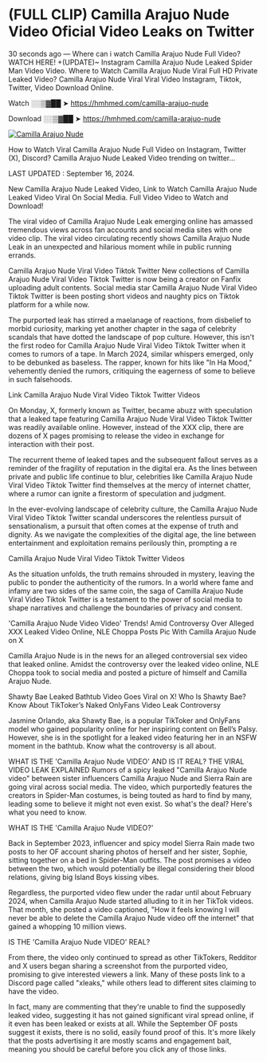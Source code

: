# (FULL CLIP) Camilla Arajuo Nude Video Oficial Video Leaks on Twitter

30 seconds ago — Where can i watch Camilla Arajuo Nude Full Video? WATCH HERE! +(UPDATE)~ Instagram Camilla Arajuo Nude Leaked Spider Man Video Video. Where to Watch Camilla Arajuo Nude Viral Full HD Private Leaked Video? Camilla Arajuo Nude Viral Viral Video Instagram, Tiktok, Twitter, Video Download Online.

Watch ░░▒▓██ ➤ https://hmhmed.com/camilla-arajuo-nude

Download ░░▒▓██ ➤ https://hmhmed.com/camilla-arajuo-nude

[![Camilla Arajuo Nude](https://i.imgur.com/dJHk4Zq.gif)](https://hmhmed.com/camilla-arajuo-nude)

How to Watch Viral Camilla Arajuo Nude Full Video on Instagram, Twitter (X), Discord? Camilla Arajuo Nude Leaked Video trending on twitter...

LAST UPDATED : September 16, 2024.

New Camilla Arajuo Nude Leaked Video, Link to Watch Camilla Arajuo Nude Leaked Video Viral On Social Media. Full Video Video to Watch and Download!

The viral video of Camilla Arajuo Nude Leak emerging online has amassed tremendous views across fan accounts and social media sites with one video clip. The viral video circulating recently shows Camilla Arajuo Nude Leak in an unexpected and hilarious moment while in public running errands.

Camilla Arajuo Nude Viral Video Tiktok Twitter New collections of Camilla Arajuo Nude Viral Video Tiktok Twitter is now being a creator on Fanfix uploading adult contents. Social media star Camilla Arajuo Nude Viral Video Tiktok Twitter is been posting short videos and naughty pics on Tiktok platform for a while now.

The purported leak has stirred a maelanage of reactions, from disbelief to morbid curiosity, marking yet another chapter in the saga of celebrity scandals that have dotted the landscape of pop culture. However, this isn't the first rodeo for Camilla Arajuo Nude Viral Video Tiktok Twitter when it comes to rumors of a tape. In March 2024, similar whispers emerged, only to be debunked as baseless. The rapper, known for hits like "In Ha Mood," vehemently denied the rumors, critiquing the eagerness of some to believe in such falsehoods.

Link Camilla Arajuo Nude Viral Video Tiktok Twitter Videos

On Monday, X, formerly known as Twitter, became abuzz with speculation that a leaked tape featuring Camilla Arajuo Nude Viral Video Tiktok Twitter was readily available online. However, instead of the XXX clip, there are dozens of X pages promising to release the video in exchange for interaction with their post.

The recurrent theme of leaked tapes and the subsequent fallout serves as a reminder of the fragility of reputation in the digital era. As the lines between private and public life continue to blur, celebrities like Camilla Arajuo Nude Viral Video Tiktok Twitter find themselves at the mercy of internet chatter, where a rumor can ignite a firestorm of speculation and judgment.

In the ever-evolving landscape of celebrity culture, the Camilla Arajuo Nude Viral Video Tiktok Twitter scandal underscores the relentless pursuit of sensationalism, a pursuit that often comes at the expense of truth and dignity. As we navigate the complexities of the digital age, the line between entertainment and exploitation remains perilously thin, prompting a re

Camilla Arajuo Nude Viral Video Tiktok Twitter Videos

As the situation unfolds, the truth remains shrouded in mystery, leaving the public to ponder the authenticity of the rumors. In a world where fame and infamy are two sides of the same coin, the saga of Camilla Arajuo Nude Viral Video Tiktok Twitter is a testament to the power of social media to shape narratives and challenge the boundaries of privacy and consent.

'Camilla Arajuo Nude Video Video' Trends! Amid Controversy Over Alleged XXX Leaked Video Online, NLE Choppa Posts Pic With Camilla Arajuo Nude on X

Camilla Arajuo Nude is in the news for an alleged controversial sex video that leaked online. Amidst the controversy over the leaked video online, NLE Choppa took to social media and posted a picture of himself and Camilla Arajuo Nude.

Shawty Bae Leaked Bathtub Video Goes Viral on X! Who Is Shawty Bae? Know About TikToker’s Naked OnlyFans Video Leak Controversy

Jasmine Orlando, aka Shawty Bae, is a popular TikToker and OnlyFans model who gained popularity online for her inspiring content on Bell’s Palsy. However, she is in the spotlight for a leaked video featuring her in an NSFW moment in the bathtub. Know what the controversy is all about.

WHAT IS THE 'Camilla Arajuo Nude VIDEO' AND IS IT REAL? THE VIRAL VIDEO LEAK EXPLAINED Rumors of a spicy leaked "Camilla Arajuo Nude video" between sister influencers Camilla Arajuo Nude and Sierra Rain are going viral across social media. The video, which purportedly features the creators in Spider-Man costumes, is being touted as hard to find by many, leading some to believe it might not even exist. So what's the deal? Here's what you need to know.

WHAT IS THE 'Camilla Arajuo Nude VIDEO?'

Back in September 2023, influencer and spicy model Sierra Rain made two posts to her OF account sharing photos of herself and her sister, Sophie, sitting together on a bed in Spider-Man outfits. The post promises a video between the two, which would potentially be illegal considering their blood relations, giving big Island Boys kissing vibes.

Regardless, the purported video flew under the radar until about February 2024, when Camilla Arajuo Nude started alluding to it in her TikTok videos. That month, she posted a video captioned, "How it feels knowing I will never be able to delete the Camilla Arajuo Nude video off the internet" that gained a whopping 10 million views.

IS THE 'Camilla Arajuo Nude VIDEO' REAL?

From there, the video only continued to spread as other TikTokers, Redditor and X users began sharing a screenshot from the purported video, promising to give interested viewers a link. Many of these posts link to a Discord page called "xleaks," while others lead to different sites claiming to have the video.

In fact, many are commenting that they're unable to find the supposedly leaked video, suggesting it has not gained significant viral spread online, if it even has been leaked or exists at all. While the September OF posts suggest it exists, there is no solid, easily found proof of this. It's more likely that the posts advertising it are mostly scams and engagement bait, meaning you should be careful before you click any of those links.